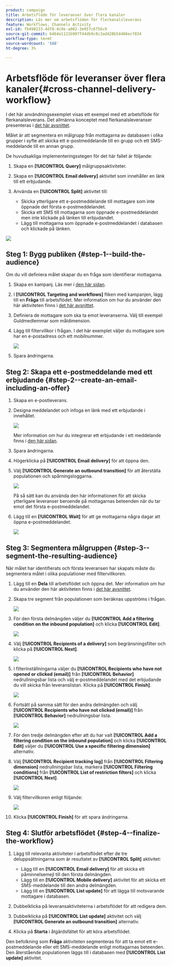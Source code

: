 ```yaml
---
product: campaign
title: Arbetsflöde för leveranser över flera kanaler
description: Läs mer om arbetsflöden för flerkanalsleverans
feature: Workflows, Channels Activity
exl-id: fb498233-4df8-4c9e-a082-3e657c6756c9
source-git-commit: 6464e1121b907f44db9c0c3add28b54486ecf834
workflow-type: tm+mt
source-wordcount: '588'
ht-degree: 3%

---
```


# Arbetsflöde för leveranser över flera kanaler{#cross-channel-delivery-workflow}

I det här användningsexemplet visas ett exempel med ett arbetsflöde för flerkanalsleverans. Det allmänna konceptet med flerkanalsleveranser presenteras i [det här avsnittet](cross-channel-deliveries.md).

Målet är att segmentera en målgrupp från mottagarna av databasen i olika grupper i syfte att skicka ett e-postmeddelande till en grupp och ett SMS-meddelande till en annan grupp.

De huvudsakliga implementeringsstegen för det här fallet är följande:

1. Skapa en **[!UICONTROL Query]** målgruppsaktiviteter.
1. Skapa en **[!UICONTROL Email delivery]** aktivitet som innehåller en länk till ett erbjudande.
1. Använda en **[!UICONTROL Split]** aktivitet till:

   * Skicka ytterligare ett e-postmeddelande till mottagare som inte öppnade det första e-postmeddelandet.
   * Skicka ett SMS till mottagarna som öppnade e-postmeddelandet men inte klickade på länken till erbjudandet.
   * Lägg till mottagarna som öppnade e-postmeddelandet i databasen och klickade på länken.

![](assets/wkf_cross-channel_7.png)

## Steg 1: Bygg publiken {#step-1--build-the-audience}

Om du vill definiera målet skapar du en fråga som identifierar mottagarna.

1. Skapa en kampanj. Läs mer i [den här sidan](../campaigns/marketing-campaign-create.md).
1. I **[!UICONTROL Targeting and workflows]** fliken med kampanjen, lägg till en **Fråga** till arbetsflödet. Mer information om hur du använder den här aktiviteten finns i [det här avsnittet](query.md).
1. Definiera de mottagare som ska ta emot leveranserna. Välj till exempel Guldmedlemmar som måldimension.
1. Lägg till filtervillkor i frågan. I det här exemplet väljer du mottagare som har en e-postadress och ett mobilnummer.

   ![](assets/wkf_cross-channel_3.png)

1. Spara ändringarna.

## Steg 2: Skapa ett e-postmeddelande med ett erbjudande {#step-2--create-an-email-including-an-offer}

1. Skapa en e-postleverans.
1. Designa meddelandet och infoga en länk med ett erbjudande i innehållet.

   ![](assets/wkf_cross-channel_1.png)

   Mer information om hur du integrerar ett erbjudande i ett meddelande finns i [den här sidan](../../v8/send/email.md).

1. Spara ändringarna.
1. Högerklicka på **[!UICONTROL Email delivery]** för att öppna den.
1. Välj **[!UICONTROL Generate an outbound transition]** för att återställa populationen och spårningsloggarna.

   ![](assets/wkf_cross-channel_2.png)

   På så sätt kan du använda den här informationen för att skicka ytterligare leveranser beroende på mottagarnas beteenden när du tar emot det första e-postmeddelandet.

1. Lägg till en **[!UICONTROL Wait]** för att ge mottagarna några dagar att öppna e-postmeddelandet.

   ![](assets/wkf_cross-channel_4.png)

## Steg 3: Segmentera målgruppen {#step-3--segment-the-resulting-audience}

När målet har identifierats och första leveransen har skapats måste du segmentera målet i olika populationer med filtervillkoren.

1. Lägg till en **Dela** till arbetsflödet och öppna det. Mer information om hur du använder den här aktiviteten finns i [det här avsnittet](split.md).
1. Skapa tre segment från populationen som beräknas uppströms i frågan.

   ![](assets/wkf_cross-channel_6.png)

1. För den första delmängden väljer du **[!UICONTROL Add a filtering condition on the inbound population]** och klicka **[!UICONTROL Edit]**.

   ![](assets/wkf_cross-channel_8.png)

1. Välj **[!UICONTROL Recipients of a delivery]** som begränsningsfilter och klicka på **[!UICONTROL Next]**.

   ![](assets/wkf_cross-channel_9.png)

1. I filterinställningarna väljer du **[!UICONTROL Recipients who have not opened or clicked (email)]** från **[!UICONTROL Behavior]** nedrullningsbar lista och välj e-postmeddelandet med det erbjudande du vill skicka från leveranslistan. Klicka på **[!UICONTROL Finish]**.

   ![](assets/wkf_cross-channel_10.png)

1. Fortsätt på samma sätt för den andra delmängden och välj **[!UICONTROL Recipients who have not clicked (email)]** från **[!UICONTROL Behavior]** nedrullningsbar lista.

   ![](assets/wkf_cross-channel_11.png)

1. För den tredje delmängden efter att du har valt **[!UICONTROL Add a filtering condition on the inbound population]** och klicka **[!UICONTROL Edit]** väljer du **[!UICONTROL Use a specific filtering dimension]** alternativ.
1. Välj **[!UICONTROL Recipient tracking log]** från **[!UICONTROL Filtering dimension]** nedrullningsbar lista, markera **[!UICONTROL Filtering conditions]** från **[!UICONTROL List of restriction filters]** och klicka **[!UICONTROL Next]**.

   ![](assets/wkf_cross-channel_12.png)

1. Välj filtervillkoren enligt följande:

   ![](assets/wkf_cross-channel_13.png)

1. Klicka **[!UICONTROL Finish]** för att spara ändringarna.

## Steg 4: Slutför arbetsflödet {#step-4--finalize-the-workflow}

1. Lägg till relevanta aktiviteter i arbetsflödet efter de tre deluppsättningarna som är resultatet av **[!UICONTROL Split]** aktivitet:

   * Lägg till en **[!UICONTROL Email delivery]** för att skicka ett påminnelsemejl till den första delmängden.
   * Lägg till en **[!UICONTROL Mobile delivery]** aktivitet för att skicka ett SMS-meddelande till den andra delmängden.
   * Lägg till en **[!UICONTROL List update]** för att lägga till motsvarande mottagare i databasen.

1. Dubbelklicka på leveransaktiviteterna i arbetsflödet för att redigera dem.
1. Dubbelklicka på **[!UICONTROL List update]** aktivitet och välj **[!UICONTROL Generate an outbound transition]** alternativ.
1. Klicka på **Starta** i åtgärdsfältet för att köra arbetsflödet.

Den befolkning som **Fråga** aktiviteten segmenteras för att ta emot ett e-postmeddelande eller ett SMS-meddelande enligt mottagarnas beteenden. Den återstående populationen läggs till i databasen med **[!UICONTROL List update]** aktivitet.
